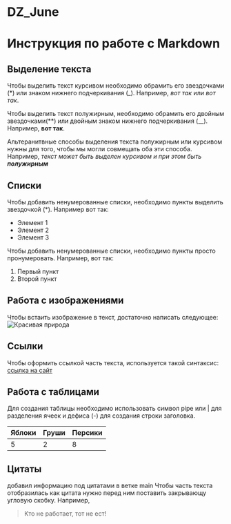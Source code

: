 # DZ_June
# Инструкция по работе с Markdown

## Выделение текста

Чтобы выделить текст курсивом необходимо обрамить его звездочками (*) или знаком нижнего подчеркивания (_). Например, *вот так* или _вот так_.

Чтобы выделить текст полужирным, необходимо обрамить его двойным звездочками(**) или двойным знаком нижнего подчеркивания (__).
Например, __вот так__.

Альтеранитвные способы выделения текста полужирным или курсивом нужны для того, чтобы мы могли совмещать оба эти способа.
Например, _текст может быть выделен курсивом и при этом быть **полужирным**_

## Списки

Чтобы добавить ненумерованные списки, необходимо пункты выделить звездочкой (*).
Например вот так:
* Элемент 1
* Элемент 2
* Элемент 3

Чтобы добавить ненумерованные списки, необходимо пункты просто пронумеровать.
Например, вот так:
1. Первый пункт
2. Второй пункт

## Работа с изображениями

Чтобы встаить изображение в текст, достаточно написать следующее:
![Красивая природа](picture.jpeg)

## Ссылки

Чтобы оформить ссылкой часть текста, используется такой синтаксис:
[ссылка на сайт](https://ru.stackoverflow.com/questions/789389/Как-в-markdown-сделать-ссылку-для-перехода-к-заголовку)

## Работа с таблицами

Для создания таблицы необходимо использовать символ pipe или | для разделения ячеек и дефиса (-) для создания строки заголовка.

|Яблоки|Груши|Персики|
|------|-----|-------|
|   5  |   2 |    8  |


## Цитаты
добавил информацию под цитатами в ветке main
Чтобы часть текста отобразилась как цитата нужно перед ним поставить закрывающу угловую скобку.
Например,
> Кто не работает, тот не ест!
